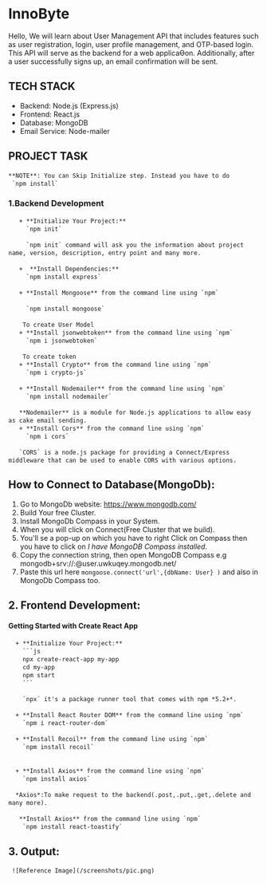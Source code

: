 # InnoByte

Hello, We will learn about User Management API that includes features such as user
registration, login, user profile management, and OTP-based login. This API will serve as the backend
for a web applicaƟon. Additionally, after a user successfully signs up, an email confirmation will be
sent.

## TECH STACK

+ Backend: Node.js (Express.js)
+ Frontend: React.js
+ Database: MongoDB 
+ Email Service: Node-mailer 

## PROJECT TASK
    **NOTE**: You can Skip Initialize step. Instead you have to do 
     `npm install`
           
### 1.Backend Development 
       + **Initialize Your Project:**
         `npm init`
         
         `npm init` command will ask you the information about project name, version, description, entry point and many more.   

       +  **Install Dependencies:**
         `npm install express`
        
       + **Install Mongoose** from the command line using `npm`
       
         `npm install mongoose`
        
        To create User Model
       + **Install jsonwebtoken** from the command line using `npm`
         `npm i jsonwebtoken`
        
        To create token
       + **Install Crypto** from the command line using `npm`
         `npm i crypto-js`
     
       + **Install Nodemailer** from the command line using `npm`
         `npm install nodemailer`
      
       **Nodemailer** is a module for Node.js applications to allow easy as cake email sending.
       + **Install Cors** from the command line using `npm`
         `npm i cors`
       
       `CORS` is a node.js package for providing a Connect/Express middleware that can be used to enable CORS with various options.
       

## How to Connect to Database(MongoDb): 
   1. Go to MongoDb website: <https://www.mongodb.com/>
   2. Build Your free Cluster.
   3. Install MongoDb Compass in your System.
   4. When you will click on Connect(Free Cluster that we build).
   5. You'll se a pop-up on which you have to right Click on Compass then you have to click on *I have MongoDB Compass installed*.
   6. Copy the connection string, then open MongoDB Compass
      e.g mongodb+srv://<username>:<password>@user.uwkuqey.mongodb.net/
   7. Paste this url here `mongoose.connect('url',{dbName: User} )` and also in MongoDb Compass too.

## 2. Frontend Development:
   #### Getting Started with Create React App
      + **Initialize Your Project:**
        ```js
        npx create-react-app my-app
        cd my-app
        npm start
        ```

        `npx` it's a package runner tool that comes with npm *5.2+*. 
        
      + **Install React Router DOM** from the command line using `npm`
        `npm i react-router-dom`

      + **Install Recoil** from the command line using `npm`
        `npm install recoil`
       

      + **Install Axios** from the command line using `npm`
        `npm install axios`
       
      *Axios*:To make request to the backend(.post,.put,.get,.delete and many more).

       **Install Axios** from the command line using `npm`
        `npm install react-toastify`
       

## 3. Output:
     ![Reference Image](/screenshots/pic.png)  
      




        
       

          
